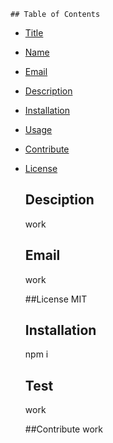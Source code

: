 
    ## Table of Contents

* [Title](title)
* [Name](username)
* [Email](email)
* [Description](description)
* [Installation](installation)
* [Usage](usage)
* [Contribute](contribute)
* [License](license)


    ## Desciption

    work

    ## Email
    work

    ##License
    MIT

    ## Installation
    npm i

    ## Test
    work

    ##Contribute
    work
     